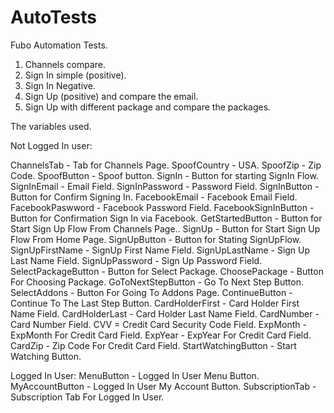# AutoTests
Fubo Automation Tests.
1. Channels compare.
2. Sign In simple (positive).
3. Sign In Negative.
4. Sign Up (positive) and compare the email.
5. Sign Up with different package and compare the packages.







The variables used.

Not Logged In user:

ChannelsTab - Tab for Channels Page.
SpoofCountry - USA.
SpoofZip - Zip Code.
SpoofButton - Spoof button.
SignIn - Button for starting SignIn Flow.
SignInEmail - Email Field.
SignInPassword - Password Field.
SignInButton - Button for Confirm Signing In.
FacebookEmail - Facebook Email Field.
FacebookPaswword - Facebook Password Field.
FacebookSignInButton - Button for Confirmation Sign In via Facebook.
GetStartedButton - Button for Start Sign Up Flow From Channels Page..
SignUp - Button for Start Sign Up Flow From Home Page.
SignUpButton - Button for Stating SignUpFlow.
SignUpFirstName - SignUp First Name Field.
SignUpLastName - Sign Up Last Name Field.
SignUpPassword - Sign Up Password Field.
SelectPackageButton - Button for Select Package.
ChoosePackage - Button For Choosing Package.
GoToNextStepButton - Go To Next Step Button.
SelectAddons - Button For Going To Addons Page.
ContinueButton - Continue To The Last Step Button.
CardHolderFirst - Card Holder First Name Field.
CardHolderLast - Card Holder Last Name Field.
CardNumber - Card Number Field.
CVV = Credit Card Security Code Field.
ExpMonth - ExpMonth For Credit Card Field.
ExpYear - ExpYear For Credit Card Field.
CardZip - Zip Code For Credit Card Field.
StartWatchingButton - Start Watching Button.


Logged In User:
MenuButton - Logged In User Menu Button.
MyAccountButton - Logged In User My Account Button.
SubscriptionTab - Subscription Tab For Logged In User.




